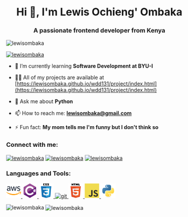 <h1 align="center">Hi 👋, I'm Lewis Ochieng' Ombaka</h1>
<h3 align="center">A passionate frontend developer from Kenya</h3>

<p align="left"> <img src="https://komarev.com/ghpvc/?username=lewisombaka&label=Profile%20views&color=0e75b6&style=flat" alt="lewisombaka" /> </p>

<p align="left"> <a href="https://github.com/ryo-ma/github-profile-trophy"><img src="https://github-profile-trophy.vercel.app/?username=lewisombaka" alt="lewisombaka" /></a> </p>

- 🌱 I’m currently learning **Software Development at BYU-I**

- 👨‍💻 All of my projects are available at [https://lewisombaka.github.io/wdd131/project/index.html](https://lewisombaka.github.io/wdd131/project/index.html)

- 💬 Ask me about **Python**

- 📫 How to reach me: **lewisombaka@gmail.com**

- ⚡ Fun fact: **My mom tells me I'm funny but I don't think so**

<h3 align="left">Connect with me:</h3>
<p align="left">
<a href="https://tiktok.com/@lewisombaka" target="blank"><img align="center" src="https://meta-q.cdn.bubble.io/f1589367036774x648000883988402200/tiktok-icon-black-1.svg" alt="lewisombaka" height="30" width="40" /></a>
<a href="https://twitter.com/lewisombaka" target="blank"><img align="center" src="https://raw.githubusercontent.com/rahuldkjain/github-profile-readme-generator/master/src/images/icons/Social/twitter.svg" alt="lewisombaka" height="30" width="40" /></a>
<a href="https://linkedin.com/in/lewisombaka" target="blank"><img align="center" src="https://raw.githubusercontent.com/rahuldkjain/github-profile-readme-generator/master/src/images/icons/Social/linked-in-alt.svg" alt="lewisombaka" height="30" width="40" /></a>
</p>

<h3 align="left">Languages and Tools:</h3>
<p align="left"> <a href="https://aws.amazon.com" target="_blank" rel="noreferrer"> <img src="https://raw.githubusercontent.com/devicons/devicon/master/icons/amazonwebservices/amazonwebservices-original-wordmark.svg" alt="aws" width="40" height="40"/> </a> <a href="https://www.w3schools.com/cs/" target="_blank" rel="noreferrer"> <img src="https://raw.githubusercontent.com/devicons/devicon/master/icons/csharp/csharp-original.svg" alt="csharp" width="40" height="40"/> </a> <a href="https://www.w3schools.com/css/" target="_blank" rel="noreferrer"> <img src="https://raw.githubusercontent.com/devicons/devicon/master/icons/css3/css3-original-wordmark.svg" alt="css3" width="40" height="40"/> </a> <a href="https://git-scm.com/" target="_blank" rel="noreferrer"> <img src="https://www.vectorlogo.zone/logos/git-scm/git-scm-icon.svg" alt="git" width="40" height="40"/> </a> <a href="https://www.w3.org/html/" target="_blank" rel="noreferrer"> <img src="https://raw.githubusercontent.com/devicons/devicon/master/icons/html5/html5-original-wordmark.svg" alt="html5" width="40" height="40"/> </a> <a href="https://developer.mozilla.org/en-US/docs/Web/JavaScript" target="_blank" rel="noreferrer"> <img src="https://raw.githubusercontent.com/devicons/devicon/master/icons/javascript/javascript-original.svg" alt="javascript" width="40" height="40"/> </a> <a href="https://www.python.org" target="_blank" rel="noreferrer"> <img src="https://raw.githubusercontent.com/devicons/devicon/master/icons/python/python-original.svg" alt="python" width="40" height="40"/> </a> </p>

<p><img align="left" src="https://github-readme-stats.vercel.app/api/top-langs?username=lewisombaka&show_icons=true&locale=en&layout=compact" alt="lewisombaka" /></p>

<p>&nbsp;<img align="center" src="https://github-readme-stats.vercel.app/api?username=lewisombaka&show_icons=true&locale=en" alt="lewisombaka" /></p>
